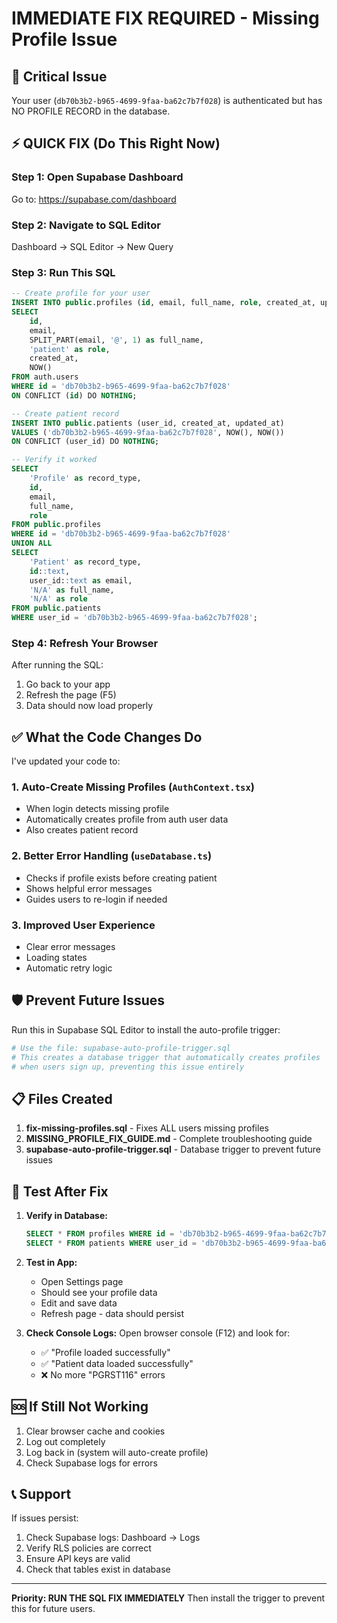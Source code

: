 # IMMEDIATE FIX REQUIRED - Missing Profile Issue

## 🚨 Critical Issue
Your user (`db70b3b2-b965-4699-9faa-ba62c7b7f028`) is authenticated but has NO PROFILE RECORD in the database.

## ⚡ QUICK FIX (Do This Right Now)

### Step 1: Open Supabase Dashboard
Go to: https://supabase.com/dashboard

### Step 2: Navigate to SQL Editor
Dashboard → SQL Editor → New Query

### Step 3: Run This SQL
```sql
-- Create profile for your user
INSERT INTO public.profiles (id, email, full_name, role, created_at, updated_at)
SELECT 
    id,
    email,
    SPLIT_PART(email, '@', 1) as full_name,
    'patient' as role,
    created_at,
    NOW()
FROM auth.users
WHERE id = 'db70b3b2-b965-4699-9faa-ba62c7b7f028'
ON CONFLICT (id) DO NOTHING;

-- Create patient record
INSERT INTO public.patients (user_id, created_at, updated_at)
VALUES ('db70b3b2-b965-4699-9faa-ba62c7b7f028', NOW(), NOW())
ON CONFLICT (user_id) DO NOTHING;

-- Verify it worked
SELECT 
    'Profile' as record_type,
    id,
    email,
    full_name,
    role
FROM public.profiles
WHERE id = 'db70b3b2-b965-4699-9faa-ba62c7b7f028'
UNION ALL
SELECT 
    'Patient' as record_type,
    id::text,
    user_id::text as email,
    'N/A' as full_name,
    'N/A' as role
FROM public.patients
WHERE user_id = 'db70b3b2-b965-4699-9faa-ba62c7b7f028';
```

### Step 4: Refresh Your Browser
After running the SQL:
1. Go back to your app
2. Refresh the page (F5)
3. Data should now load properly

## ✅ What the Code Changes Do

I've updated your code to:

### 1. Auto-Create Missing Profiles (`AuthContext.tsx`)
- When login detects missing profile
- Automatically creates profile from auth user data
- Also creates patient record

### 2. Better Error Handling (`useDatabase.ts`)
- Checks if profile exists before creating patient
- Shows helpful error messages
- Guides users to re-login if needed

### 3. Improved User Experience
- Clear error messages
- Loading states
- Automatic retry logic

## 🛡️ Prevent Future Issues

Run this in Supabase SQL Editor to install the auto-profile trigger:

```bash
# Use the file: supabase-auto-profile-trigger.sql
# This creates a database trigger that automatically creates profiles
# when users sign up, preventing this issue entirely
```

## 📋 Files Created

1. **fix-missing-profiles.sql** - Fixes ALL users missing profiles
2. **MISSING_PROFILE_FIX_GUIDE.md** - Complete troubleshooting guide
3. **supabase-auto-profile-trigger.sql** - Database trigger to prevent future issues

## 🧪 Test After Fix

1. **Verify in Database:**
   ```sql
   SELECT * FROM profiles WHERE id = 'db70b3b2-b965-4699-9faa-ba62c7b7f028';
   SELECT * FROM patients WHERE user_id = 'db70b3b2-b965-4699-9faa-ba62c7b7f028';
   ```

2. **Test in App:**
   - Open Settings page
   - Should see your profile data
   - Edit and save data
   - Refresh page - data should persist

3. **Check Console Logs:**
   Open browser console (F12) and look for:
   - ✅ "Profile loaded successfully"
   - ✅ "Patient data loaded successfully"
   - ❌ No more "PGRST116" errors

## 🆘 If Still Not Working

1. Clear browser cache and cookies
2. Log out completely
3. Log back in (system will auto-create profile)
4. Check Supabase logs for errors

## 📞 Support

If issues persist:
1. Check Supabase logs: Dashboard → Logs
2. Verify RLS policies are correct
3. Ensure API keys are valid
4. Check that tables exist in database

---

**Priority: RUN THE SQL FIX IMMEDIATELY**
Then install the trigger to prevent this for future users.
